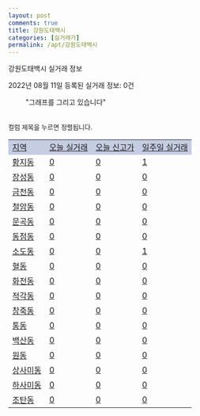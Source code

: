 ```yaml
---
layout: post
comments: true
title: 강원도태백시
categories: [실거래가]
permalink: /apt/강원도태백시
---
```


강원도태백시 실거래 정보

2022년 08월 11일 등록된 실거래 정보: 0건

<!--<script async src="https://pagead2.googlesyndication.com/pagead/js/adsbygoogle.js?client=ca-pub-3485438051770037"
 crossorigin="anonymous"></script>-->

<script type="text/javascript">
  google.charts.load('current', {'packages':['corechart']});
  google.charts.setOnLoadCallback(drawChart);

  function drawChart() {
    var data = google.visualization.arrayToDataTable([['거래일', '매매', '전월세', '전매'], ['21-01', 1, 0, 0], ['21-02', 41, 14, 0], ['21-03', 1, 0, 0], ['21-04', 0, 1, 0], ['21-05', 0, 1, 0], ['21-06', 0, 1, 0], ['21-07', 0, 1, 0], ['21-08', 46, 8, 0], ['21-09', 52, 9, 0], ['21-10', 45, 11, 0], ['21-11', 38, 12, 0], ['21-12', 46, 6, 0], ['22-01', 33, 8, 0], ['22-02', 51, 20, 0], ['22-03', 42, 9, 0], ['22-04', 51, 9, 0], ['22-05', 65, 11, 0], ['22-06', 55, 11, 0], ['22-07', 37, 12, 0], ['22-08', 6, 2, 0]]);

    var options = {
      title: '최근 1년간 유형별 거래량 추이',
      legend: { position: 'bottom' }
    };

    setTimeout(function() {
        var chart = new google.visualization.LineChart(document.getElementById('columnchart_material'));
        chart.draw(data, (options));
        document.getElementById('loading').style.display = 'none';
        var dayLabel = (new Date()).getDay();
        if (dayLabel < 2) {
            sorttable.innerSortFunction.apply(document.getElementById('week'), []);
            sorttable.innerSortFunction.apply(document.getElementById('week'), []);        
        }
        else {
            sorttable.innerSortFunction.apply(document.getElementById('today'), []);
            sorttable.innerSortFunction.apply(document.getElementById('today'), []);
        }
    }, 200);

  }
</script>

<div id="loading" style="z-index:20; display: block; margin-left: 35px">"그래프를 그리고 있습니다"</div>
<div id="columnchart_material" style="width: 95%; margin-left: -35px; display: block"></div>
<!--<div style="width: 95%; margin-left: -35px; display: block">
      <script async src="https://pagead2.googlesyndication.com/pagead/js/adsbygoogle.js?client=ca-pub-3485438051770037"
          crossorigin="anonymous"></script>
      <ins class="adsbygoogle"
          style="display:block"
          data-ad-format="fluid"
          data-ad-layout-key="-fb+5w+4e-db+86"
          data-ad-client="ca-pub-3485438051770037"
          data-ad-slot="1827090281"></ins>
      <script>
          (adsbygoogle = window.adsbygoogle || []).push({});
      </script>
</div>-->
<br>

<font size='small' style='font-size: small;'>컬럼 제목을 누르면 정렬됩니다.</font>
<table class="sortable">
  <tr style='background-color: rgba(114, 132, 186,0.4);'>
    <td id="region"><a href="#">지역</a></td>
    <td id="today"><a href="#">오늘 실거래</a></td>
    <td id="today_new"><a href="#">오늘 신고가</a></td>
    <td id="week"><a href="#">일주일 실거래</a></td>
  </tr>

  
  <tr class="item">
    <td><a href="강원도태백시황지동">황지동</a></td>
    <td><a href="강원도태백시황지동">0</a></td>
    <td><a href="강원도태백시황지동">0</a></td>
    <td><a href="강원도태백시황지동">1</a></td>
  </tr>
    

  <tr class="item">
    <td><a href="강원도태백시장성동">장성동</a></td>
    <td><a href="강원도태백시장성동">0</a></td>
    <td><a href="강원도태백시장성동">0</a></td>
    <td><a href="강원도태백시장성동">0</a></td>
  </tr>
    

  <tr class="item">
    <td><a href="강원도태백시금천동">금천동</a></td>
    <td><a href="강원도태백시금천동">0</a></td>
    <td><a href="강원도태백시금천동">0</a></td>
    <td><a href="강원도태백시금천동">0</a></td>
  </tr>
    

  <tr class="item">
    <td><a href="강원도태백시철암동">철암동</a></td>
    <td><a href="강원도태백시철암동">0</a></td>
    <td><a href="강원도태백시철암동">0</a></td>
    <td><a href="강원도태백시철암동">0</a></td>
  </tr>
    

  <tr class="item">
    <td><a href="강원도태백시문곡동">문곡동</a></td>
    <td><a href="강원도태백시문곡동">0</a></td>
    <td><a href="강원도태백시문곡동">0</a></td>
    <td><a href="강원도태백시문곡동">0</a></td>
  </tr>
    

  <tr class="item">
    <td><a href="강원도태백시동점동">동점동</a></td>
    <td><a href="강원도태백시동점동">0</a></td>
    <td><a href="강원도태백시동점동">0</a></td>
    <td><a href="강원도태백시동점동">0</a></td>
  </tr>
    

  <tr class="item">
    <td><a href="강원도태백시소도동">소도동</a></td>
    <td><a href="강원도태백시소도동">0</a></td>
    <td><a href="강원도태백시소도동">0</a></td>
    <td><a href="강원도태백시소도동">1</a></td>
  </tr>
    

  <tr class="item">
    <td><a href="강원도태백시혈동">혈동</a></td>
    <td><a href="강원도태백시혈동">0</a></td>
    <td><a href="강원도태백시혈동">0</a></td>
    <td><a href="강원도태백시혈동">0</a></td>
  </tr>
    

  <tr class="item">
    <td><a href="강원도태백시화전동">화전동</a></td>
    <td><a href="강원도태백시화전동">0</a></td>
    <td><a href="강원도태백시화전동">0</a></td>
    <td><a href="강원도태백시화전동">0</a></td>
  </tr>
    

  <tr class="item">
    <td><a href="강원도태백시적각동">적각동</a></td>
    <td><a href="강원도태백시적각동">0</a></td>
    <td><a href="강원도태백시적각동">0</a></td>
    <td><a href="강원도태백시적각동">0</a></td>
  </tr>
    

  <tr class="item">
    <td><a href="강원도태백시창죽동">창죽동</a></td>
    <td><a href="강원도태백시창죽동">0</a></td>
    <td><a href="강원도태백시창죽동">0</a></td>
    <td><a href="강원도태백시창죽동">0</a></td>
  </tr>
    

  <tr class="item">
    <td><a href="강원도태백시통동">통동</a></td>
    <td><a href="강원도태백시통동">0</a></td>
    <td><a href="강원도태백시통동">0</a></td>
    <td><a href="강원도태백시통동">0</a></td>
  </tr>
    

  <tr class="item">
    <td><a href="강원도태백시백산동">백산동</a></td>
    <td><a href="강원도태백시백산동">0</a></td>
    <td><a href="강원도태백시백산동">0</a></td>
    <td><a href="강원도태백시백산동">0</a></td>
  </tr>
    

  <tr class="item">
    <td><a href="강원도태백시원동">원동</a></td>
    <td><a href="강원도태백시원동">0</a></td>
    <td><a href="강원도태백시원동">0</a></td>
    <td><a href="강원도태백시원동">0</a></td>
  </tr>
    

  <tr class="item">
    <td><a href="강원도태백시상사미동">상사미동</a></td>
    <td><a href="강원도태백시상사미동">0</a></td>
    <td><a href="강원도태백시상사미동">0</a></td>
    <td><a href="강원도태백시상사미동">0</a></td>
  </tr>
    

  <tr class="item">
    <td><a href="강원도태백시하사미동">하사미동</a></td>
    <td><a href="강원도태백시하사미동">0</a></td>
    <td><a href="강원도태백시하사미동">0</a></td>
    <td><a href="강원도태백시하사미동">0</a></td>
  </tr>
    

  <tr class="item">
    <td><a href="강원도태백시조탄동">조탄동</a></td>
    <td><a href="강원도태백시조탄동">0</a></td>
    <td><a href="강원도태백시조탄동">0</a></td>
    <td><a href="강원도태백시조탄동">0</a></td>
  </tr>
    


</table>


    